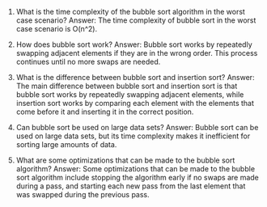 

1. What is the time complexity of the bubble sort algorithm in the worst case scenario?
Answer: The time complexity of bubble sort in the worst case scenario is O(n^2).

2. How does bubble sort work?
Answer: Bubble sort works by repeatedly swapping adjacent elements if they are in the wrong order. This process continues until no more swaps are needed.

3. What is the difference between bubble sort and insertion sort?
Answer: The main difference between bubble sort and insertion sort is that bubble sort works by repeatedly swapping adjacent elements, while insertion sort works by comparing each element with the elements that come before it and inserting it in the correct position.

4. Can bubble sort be used on large data sets?
Answer: Bubble sort can be used on large data sets, but its time complexity makes it inefficient for sorting large amounts of data.

5. What are some optimizations that can be made to the bubble sort algorithm?
Answer: Some optimizations that can be made to the bubble sort algorithm include stopping the algorithm early if no swaps are made during a pass, and starting each new pass from the last element that was swapped during the previous pass.